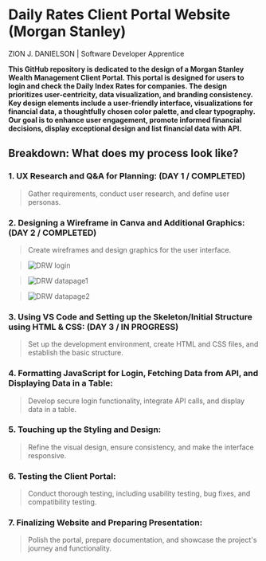 # **Daily Rates Client Portal Website (Morgan Stanley)**

ZION J. DANIELSON | Software Developer Apprentice

**This GitHub repository is dedicated to the design of a Morgan Stanley Wealth Management Client Portal.
This portal is designed for users to login and check the Daily Index Rates for companies.
The design prioritizes user-centricity, data visualization, and branding consistency.
Key design elements include a user-friendly interface, visualizations for financial data, a thoughtfully chosen color palette, and clear typography.
Our goal is to enhance user engagement, promote informed financial decisions, display exceptional design and list financial data with API.**

## Breakdown: What does my process look like?

### 1. UX Research and Q&A for Planning: (DAY 1 / COMPLETED)
> Gather requirements, conduct user research, and define user personas.

### 2. Designing a Wireframe in Canva and Additional Graphics: (DAY 2 / COMPLETED)
> Create wireframes and design graphics for the user interface.

> ![DRW login](https://github.com/ZionDanielson/Daily-Rates-Client-Portal-Website/assets/130394915/867ee099-4b67-4d2e-a00d-ebb5ee0f9821)

> ![DRW datapage1](https://github.com/ZionDanielson/Daily-Rates-Client-Portal-Website/assets/130394915/445beb62-a30d-4922-8969-a110260c3216)

> ![DRW datapage2](https://github.com/ZionDanielson/Daily-Rates-Client-Portal-Website/assets/130394915/33b3fd77-424f-41d0-82a5-b8b1f20641cd)

### 3. Using VS Code and Setting up the Skeleton/Initial Structure using HTML & CSS: (DAY 3 / IN PROGRESS)
> Set up the development environment, create HTML and CSS files, and establish the basic structure.

### 4. Formatting JavaScript for Login, Fetching Data from API, and Displaying Data in a Table:
> Develop secure login functionality, integrate API calls, and display data in a table.

### 5. Touching up the Styling and Design:
> Refine the visual design, ensure consistency, and make the interface responsive.

### 6. Testing the Client Portal:
> Conduct thorough testing, including usability testing, bug fixes, and compatibility testing.

### 7. Finalizing Website and Preparing Presentation:
> Polish the portal, prepare documentation, and showcase the project's journey and functionality.





